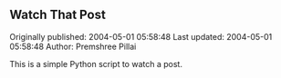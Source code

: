 ## Watch That Post 
Originally published: 2004-05-01 05:58:48 
Last updated: 2004-05-01 05:58:48 
Author: Premshree Pillai 
 
This is a simple Python script to watch a post.